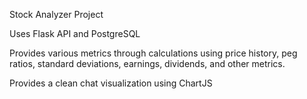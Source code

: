 Stock Analyzer Project

Uses Flask API and PostgreSQL

Provides various metrics through calculations using price history, peg ratios, standard deviations, earnings, dividends, and other metrics.

Provides a clean chat visualization using ChartJS
